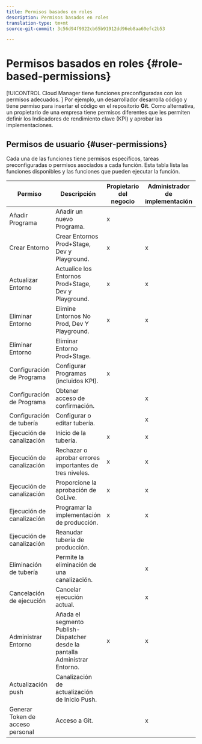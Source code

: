 ```yaml
---
title: Permisos basados en roles
description: Permisos basados en roles
translation-type: tm+mt
source-git-commit: 3c56d94f9922cb65b91912dd96eb8aa60efc2b53

---
```



# Permisos basados en roles {#role-based-permissions}

[!UICONTROL Cloud Manager tiene funciones preconfiguradas con los permisos adecuados. ] Por ejemplo, un desarrollador desarrolla código y tiene permiso para insertar el código en el repositorio **Git**. Como alternativa, un propietario de una empresa tiene permisos diferentes que les permiten definir los Indicadores de rendimiento clave (KPI) y aprobar las implementaciones.

## Permisos de usuario {#user-permissions}

Cada una de las funciones tiene permisos específicos, tareas preconfiguradas o permisos asociados a cada función. Esta tabla lista las funciones disponibles y las funciones que pueden ejecutar la función.

| Permiso | Descripción | Propietario del negocio | Administrador de implementación | Administrador de programa | Desarrollador |
|--- |--- |--- |--- |--- |--- |
| Añadir Programa | Añadir un nuevo Programa. | x |  |  |  |
| Crear Entorno | Crear Entornos Prod+Stage, Dev y Playground. | x | x |  |  |
| Actualizar Entorno | Actualice los Entornos Prod+Stage, Dev y Playground. | x | x |  |  |
| Eliminar Entorno | Elimine Entornos No Prod, Dev Y Playground. | x | x |  |  |
| Eliminar Entorno | Eliminar Entorno Prod+Stage. |  |  |  |  |
| Configuración de Programa | Configurar Programas (incluidos KPI). | x |  |  |  |
| Configuración de Programa | Obtener acceso de confirmación. |  | x |  | x |
| Configuración de tubería | Configurar o editar tubería. |  | x |  |  |
| Ejecución de canalización | Inicio de la tubería. | x | x |  |  |
| Ejecución de canalización | Rechazar o aprobar errores importantes de tres niveles. | x | x | x |  |
| Ejecución de canalización | Proporcione la aprobación de GoLive. | x | x | x |  |
| Ejecución de canalización | Programar la implementación de producción. | x | x | x |  |
| Ejecución de canalización | Reanudar tubería de producción. |  |  |  |  |
| Eliminación de tubería | Permite la eliminación de una canalización. |  | x |  |  |
| Cancelación de ejecución | Cancelar ejecución actual. |  | x |  |  |
| Administrar Entorno | Añada el segmento Publish-Dispatcher desde la pantalla Administrar Entorno. | x | x |  |  |  |
| Actualización push | Canalización de actualización de Inicio Push. |  |  |  |  |
| Generar Token de acceso personal | Acceso a Git. |  | x |  | x |

